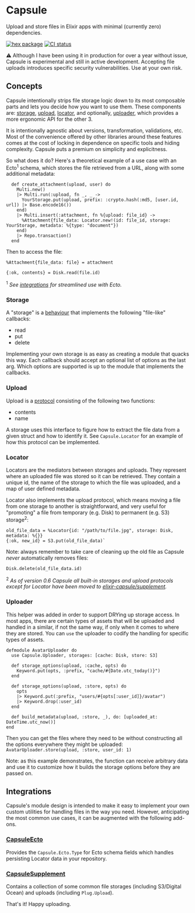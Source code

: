 # Capsule

Upload and store files in Elixir apps with minimal (currently zero) dependencies.

[![hex package](https://img.shields.io/hexpm/v/capsule.svg)](https://hex.pm/packages/capsule)
[![CI status](https://github.com/elixir-capsule/capsule/workflows/CI/badge.svg)](https://github.com/elixir-capsule/capsule/actions)

:warning: Although I have been using it in production for over a year without issue, Capsule is experimental and still in active development. Accepting file uploads introduces specific security vulnerabilities. Use at your own risk.

## Concepts

Capsule intentionally strips file storage logic down to its most composable parts and lets you decide how you want to use them. These components are: [storage](#storage), [upload](#upload), [locator](#locator), and optionally, [uploader](#uploader), which provides a more ergonomic API for the other 3.

It is intentionally agnostic about versions, transformation, validations, etc. Most of the convenience offered by other libraries around these features comes at the cost of locking in dependence on specific tools and hiding complexity. Capsule puts a premium on simplicity and explicitness.

So what does it do? Here's a theoretical example of a use case with an Ecto<sup>1</sup> schema, which stores the file retrieved from a URL, along with some additional metadata:

```
  def create_attachment(upload, user) do
    Multi.new()
    |> Multi.run(:upload, fn _, _ ->
      YourStorage.put(upload, prefix: :crypto.hash(:md5, [user.id, url]) |> Base.encode16())
    end)
    |> Multi.insert(:attachment, fn %{upload: file_id} ->
      %Attachment{file_data: Locator.new!(id: file_id, storage: YourStorage, metadata: %{type: "document"})
    end)
    |> Repo.transaction()
  end
```

Then to access the file:

```
%Attachment{file_data: file} = attachment

{:ok, contents} = Disk.read(file.id)
```

<sup>1</sup> *See [integrations](#integrations) for streamlined use with Ecto.*

### Storage

A "storage" is a [behaviour](https://elixirschool.com/en/lessons/advanced/behaviours/) that implements the following "file-like" callbacks:

* read
* put
* delete

Implementing your own storage is as easy as creating a module that quacks this way. Each callback should accept an optional list of options as the last arg. Which options are supported is up to the module that implements the callbacks.

### Upload

Upload is a [protocol](https://elixir-lang.org/getting-started/protocols.html) consisting of the following two functions:

* contents
* name

A storage uses this interface to figure how to extract the file data from a given struct and how to identify it. See `Capsule.Locator` for an example of how this protocol can be implemented.

### Locator

Locators are the mediators between storages and uploads. They represent where an uploaded file was stored so it can be retrieved. They contain a unique id, the name of the storage to which the file was uploaded, and a map of user defined metadata.

Locator also implements the upload protocol, which means moving a file from one storage to another is straightforward, and very useful for "promoting" a file from temporary (e.g. Disk) to permanent (e.g. S3) storage<sup>2</sup>:

```
old_file_data = %Locator{id: "/path/to/file.jpg", storage: Disk, metadata: %{}}
{:ok, new_id} = S3.put(old_file_data)`
```

Note: always remember to take care of cleaning up the old file as Capsule *never* automatically removes files:

`Disk.delete(old_file_data.id)`

<sup>2</sup> *As of version 0.6 Capsule all built-in storages and upload protocols except for Locator have been moved to [elixir-capsule/supplement](https://github.com/elixir-capsule/supplement).*

### Uploader

This helper was added in order to support DRYing up storage access. In most apps, there are certain types of assets that will be uploaded and handled in a similar, if not the same way, if only when it comes to where they are stored. You can `use` the uploader to codify the handling for specific types of assets.

```
defmodule AvatarUploader do
  use Capsule.Uploader, storages: [cache: Disk, store: S3]

  def storage_options(upload, :cache, opts) do
    Keyword.put(opts, :prefix, "cache/#{Date.utc_today()}")
  end

  def storage_options(upload, :store, opts) do
    opts
    |> Keyword.put(:prefix, "users/#{opts[:user_id]}/avatar")
    |> Keyword.drop(:user_id)
  end

  def build_metadata(upload, :store, _), do: [uploaded_at: DateTime.utc_now()]
end
```

Then you can get the files where they need to be without constructing all the options everywhere they might be uploaded: `AvatarUploader.store(upload, :store, user_id: 1)`

Note: as this example demonstrates, the function can receive arbitrary data and use it to customize how it builds the storage options before they are passed on.

## Integrations

Capsule's module design is intended to make it easy to implement your own custom utilities for handling files in the way you need. However, anticipating the most common use cases, it can be augmented with the following add-ons.

### [CapsuleEcto](https://github.com/elixir-capsule/capsule_ecto)

Provides the `Capsule.Ecto.Type` for Ecto schema fields which handles persisting Locator data in your repository.

### [CapsuleSupplement](https://github.com/elixir-capsule/supplement)

Contains a collection of some common file storages (including S3/Digital Ocean) and uploads (including `Plug.Upload`).

That's it! Happy uploading.
